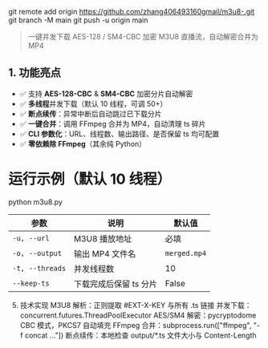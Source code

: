 git remote add origin https://github.com/zhang406493160gmail/m3u8-.git
git branch -M main
git push -u origin main
> 一键并发下载 AES-128 / SM4-CBC 加密 M3U8 直播流，自动解密合并为 MP4
## 1. 功能亮点
- ✅ 支持 **AES-128-CBC** & **SM4-CBC** 加密分片自动解密  
- ✅ **多线程**并发下载（默认 10 线程，可调 50+）  
- ✅ **断点续传**：异常中断后自动跳过已下载分片  
- ✅ **一键合并**：调用 FFmpeg 合并为 MP4，自动清理 ts 碎片  
- ✅ **CLI 参数化**：URL、线程数、输出路径、是否保留 ts 均可配置  
- ✅ **零依赖除 FFmpeg**（其余纯 Python）

# 运行示例（默认 10 线程）
python m3u8.py

| 参数              | 说明                   | 默认值          |
| --------------- | -------------------- | ------------ |
| `-u, --url`     | M3U8 播放地址            | 必填           |
| `-o, --output`  | 输出 MP4 文件名           | `merged.mp4` |
| `-t, --threads` | 并发线程数                | 10           |
| `--keep-ts`     | 下载完成后保留 ts 分片        | False        |





5. 技术实现
M3U8 解析：正则提取 #EXT-X-KEY 与所有 .ts 链接
并发下载：concurrent.futures.ThreadPoolExecutor
AES/SM4 解密：pycryptodome CBC 模式，PKCS7 自动填充
FFmpeg 合并：subprocess.run(["ffmpeg", "-f concat ..."])
断点续传：本地检查 output/*.ts 文件大小与 Content-Length
